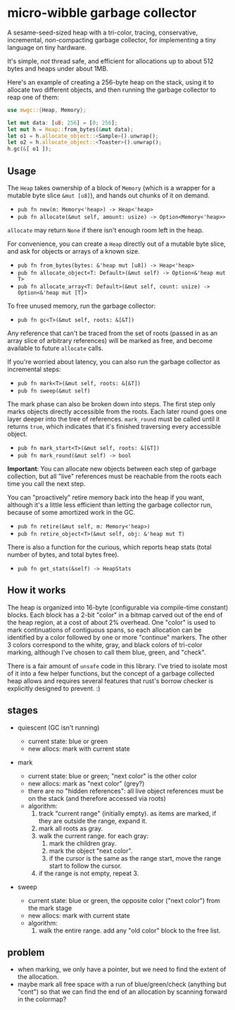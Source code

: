 # micro-wibble garbage collector

A sesame-seed-sized heap with a tri-color, tracing, conservative, incremental, _non_-compacting garbage collector, for implementing a tiny language on tiny hardware.

It's simple, _not_ thread safe, and efficient for allocations up to about 512 bytes and heaps under about 1MB.

Here's an example of creating a 256-byte heap on the stack, using it to allocate two different objects, and then running the garbage collector to reap one of them:

```rust
use mwgc::{Heap, Memory};

let mut data: [u8; 256] = [0; 256];
let mut h = Heap::from_bytes(&mut data);
let o1 = h.allocate_object::<Sample>().unwrap();
let o2 = h.allocate_object::<Toaster>().unwrap();
h.gc(&[ o1 ]);
```


## Usage

The `Heap` takes ownership of a block of `Memory` (which is a wrapper for a mutable byte slice `&mut [u8]`), and hands out chunks of it on demand.

- `pub fn new(m: Memory<'heap>) -> Heap<'heap>`
- `pub fn allocate(&mut self, amount: usize) -> Option<Memory<'heap>>`

`allocate` may return `None` if there isn't enough room left in the heap.

For convenience, you can create a `Heap` directly out of a mutable byte slice, and ask for objects or arrays of a known size.

- `pub fn from_bytes(bytes: &'heap mut [u8]) -> Heap<'heap>`
- `pub fn allocate_object<T: Default>(&mut self) -> Option<&'heap mut T>`
- `pub fn allocate_array<T: Default>(&mut self, count: usize) -> Option<&'heap mut [T]>`

To free unused memory, run the garbage collector:

- `pub fn gc<T>(&mut self, roots: &[&T])`

Any reference that can't be traced from the set of roots (passed in as an array slice of arbitrary references) will be marked as free, and become available to future `allocate` calls.

If you're worried about latency, you can also run the garbage collector as incremental steps:

- `pub fn mark<T>(&mut self, roots: &[&T])`
- `pub fn sweep(&mut self)`

The mark phase can also be broken down into steps. The first step only marks objects directly accessible from the roots. Each later round goes one layer deeper into the tree of references. `mark_round` must be called until it returns `true`, which indicates that it's finished traversing every accessible object.

- `pub fn mark_start<T>(&mut self, roots: &[&T])`
- `pub fn mark_round(&mut self) -> bool`

**Important**: You can allocate new objects between each step of garbage collection, but all "live" references must be reachable from the roots each time you call the next step.

You can "proactively" retire memory back into the heap if you want, although it's a little less efficient than letting the garbage collector run, because of some amortized work in the GC.

- `pub fn retire(&mut self, m: Memory<'heap>)`
- `pub fn retire_object<T>(&mut self, obj: &'heap mut T)`

There is also a function for the curious, which reports heap stats (total number of bytes, and total bytes free).

- `pub fn get_stats(&self) -> HeapStats`


## How it works

The heap is organized into 16-byte (configurable via compile-time constant) blocks. Each block has a 2-bit "color" in a bitmap carved out of the end of the heap region, at a cost of about 2% overhead. One "color" is used to mark continuations of contiguous spans, so each allocation can be identified by a color followed by one or more "continue" markers. The other 3 colors correspond to the white, gray, and black colors of tri-color marking, although I've chosen to call them blue, green, and "check".


There is a fair amount of `unsafe` code in this library. I've tried to isolate most of it into a few helper functions, but the concept of a garbage collected heap allows and requires several features that rust's borrow checker is explicitly designed to prevent. :)





## stages

- quiescent (GC isn't running)
    - current state: blue or green
    - new allocs: mark with current state

- mark
    - current state: blue or green; "next color" is the other color
    - new allocs: mark as "next color" (grey?)
    - there are no "hidden references": all live object references must be on the stack (and therefore accessed via roots)
    - algorithm:
        1. track "current range" (initially empty). as items are marked, if they are outside the range, expand it.
        2. mark all roots as gray.
        3. walk the current range. for each gray:
            1. mark the children gray.
            2. mark the object "next color".
            3. if the cursor is the same as the range start, move the range start to follow the cursor.
        4. if the range is not empty, repeat 3.

- sweep
    - current state: blue or green, the opposite color ("next color") from the mark stage
    - new allocs: mark with current state
    - algorithm:
        1. walk the entire range. add any "old color" block to the free list.

## problem

- when marking, we only have a pointer, but we need to find the extent of the allocation.
- maybe mark all free space with a run of blue/green/check (anything but "cont") so that we can find the end of an allocation by scanning forward in the colormap?
